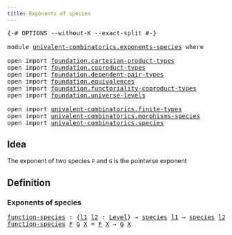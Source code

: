 ```yaml
---
title: Exponents of species
---
```


<pre class="Agda"><a id="46" class="Symbol">{-#</a> <a id="50" class="Keyword">OPTIONS</a> <a id="58" class="Pragma">--without-K</a> <a id="70" class="Pragma">--exact-split</a> <a id="84" class="Symbol">#-}</a>

<a id="89" class="Keyword">module</a> <a id="96" href="univalent-combinatorics.exponents-species.html" class="Module">univalent-combinatorics.exponents-species</a> <a id="138" class="Keyword">where</a>

<a id="145" class="Keyword">open</a> <a id="150" class="Keyword">import</a> <a id="157" href="foundation.cartesian-product-types.html" class="Module">foundation.cartesian-product-types</a>
<a id="192" class="Keyword">open</a> <a id="197" class="Keyword">import</a> <a id="204" href="foundation.coproduct-types.html" class="Module">foundation.coproduct-types</a>
<a id="231" class="Keyword">open</a> <a id="236" class="Keyword">import</a> <a id="243" href="foundation.dependent-pair-types.html" class="Module">foundation.dependent-pair-types</a>
<a id="275" class="Keyword">open</a> <a id="280" class="Keyword">import</a> <a id="287" href="foundation.equivalences.html" class="Module">foundation.equivalences</a>
<a id="311" class="Keyword">open</a> <a id="316" class="Keyword">import</a> <a id="323" href="foundation.functoriality-coproduct-types.html" class="Module">foundation.functoriality-coproduct-types</a> 
<a id="365" class="Keyword">open</a> <a id="370" class="Keyword">import</a> <a id="377" href="foundation.universe-levels.html" class="Module">foundation.universe-levels</a>

<a id="405" class="Keyword">open</a> <a id="410" class="Keyword">import</a> <a id="417" href="univalent-combinatorics.finite-types.html" class="Module">univalent-combinatorics.finite-types</a>
<a id="454" class="Keyword">open</a> <a id="459" class="Keyword">import</a> <a id="466" href="univalent-combinatorics.morphisms-species.html" class="Module">univalent-combinatorics.morphisms-species</a>
<a id="508" class="Keyword">open</a> <a id="513" class="Keyword">import</a> <a id="520" href="univalent-combinatorics.species.html" class="Module">univalent-combinatorics.species</a>
</pre>
## Idea

The exponent of two species `F` and `G` is the pointwise exponent

## Definition

### Exponents of species

<pre class="Agda"><a id="function-species"></a><a id="682" href="univalent-combinatorics.exponents-species.html#682" class="Function">function-species</a> <a id="699" class="Symbol">:</a> <a id="701" class="Symbol">{</a><a id="702" href="univalent-combinatorics.exponents-species.html#702" class="Bound">l1</a> <a id="705" href="univalent-combinatorics.exponents-species.html#705" class="Bound">l2</a> <a id="708" class="Symbol">:</a> <a id="710" href="Agda.Primitive.html#597" class="Postulate">Level</a><a id="715" class="Symbol">}</a> <a id="717" class="Symbol">→</a> <a id="719" href="univalent-combinatorics.species.html#429" class="Function">species</a> <a id="727" href="univalent-combinatorics.exponents-species.html#702" class="Bound">l1</a> <a id="730" class="Symbol">→</a> <a id="732" href="univalent-combinatorics.species.html#429" class="Function">species</a> <a id="740" href="univalent-combinatorics.exponents-species.html#705" class="Bound">l2</a> <a id="743" class="Symbol">→</a> <a id="745" href="univalent-combinatorics.finite-types.html#4639" class="Function">𝔽</a> <a id="747" class="Symbol">→</a> <a id="749" href="foundation-core.universe-levels.html#235" class="Primitive">UU</a> <a id="752" class="Symbol">(</a><a id="753" href="univalent-combinatorics.exponents-species.html#702" class="Bound">l1</a> <a id="756" href="Agda.Primitive.html#810" class="Primitive Operator">⊔</a> <a id="758" href="univalent-combinatorics.exponents-species.html#705" class="Bound">l2</a><a id="760" class="Symbol">)</a>
<a id="762" href="univalent-combinatorics.exponents-species.html#682" class="Function">function-species</a> <a id="779" href="univalent-combinatorics.exponents-species.html#779" class="Bound">F</a> <a id="781" href="univalent-combinatorics.exponents-species.html#781" class="Bound">G</a> <a id="783" href="univalent-combinatorics.exponents-species.html#783" class="Bound">X</a> <a id="785" class="Symbol">=</a> <a id="787" href="univalent-combinatorics.exponents-species.html#779" class="Bound">F</a> <a id="789" href="univalent-combinatorics.exponents-species.html#783" class="Bound">X</a> <a id="791" class="Symbol">→</a> <a id="793" href="univalent-combinatorics.exponents-species.html#781" class="Bound">G</a> <a id="795" href="univalent-combinatorics.exponents-species.html#783" class="Bound">X</a>
</pre>